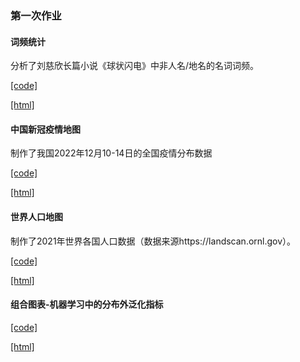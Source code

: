 ### 第一次作业

#### 词频统计

分析了刘慈欣长篇小说《球状闪电》中非人名/地名的名词词频。

[[code]](./wordcloud/)

[[html]](./wordcloud/output/wordcloud_rd_file.html)

#### 中国新冠疫情地图

制作了我国2022年12月10-14日的全国疫情分布数据

[[code]](./Chinamap)

[[html]](./Chinamap/output/covid.html)

#### 世界人口地图

制作了2021年世界各国人口数据（数据来源https://landscan.ornl.gov）。

[[code]](./worldmap)

[[html]](./worldmap/output/世界人口.html)

#### 组合图表-机器学习中的分布外泛化指标

[[code]](.combined_chart)

[[html]](.combined_chart/output/OOD_metrics.html)

